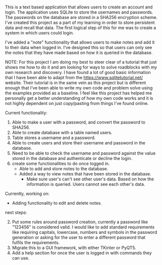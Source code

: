 This is a text based application that allows users to create an account and login. The application uses SQLite to store
the usernames and passwords. The passwords on the database are stored in a SHA256 encryption scheme. I've created this 
project as a part of my learning in order to store persistent data and recall that data. The first logical step of this
for me was to create a system in which users could login. 

I've added a "note" functionality that allows users to make notes and add it to their data when logged in. I've designed
this so that users can only see the notes that they have made based on how it is queried in the database. 


NOTE:
For this project I am doing my best to steer clear of a tutorial that just shows me how to do it and am looking for ways 
to solve roadblocks with my own research and discovery. I have found a lot of good basic information that I have been 
able to adapt from the https://www.sqlitetutorial.net/ website. Their tutorial is in the same vein as this project but 
is different enough that I've been able to write my own code and problem solve using the examples provided as a 
baseline. I feel like this project has helped me personally get a better understanding of how my own code works and it
is not highly dependent on just copy/pasting from things I've found online. 


Current functionality:
1. Able to make a user with a password, and convert the password to SHA256.
2. Able to create database with a table named users.
3. Table stores a username and a password.
4. Able to create users and store their username and password in the database. 
5. Need to be able to check the username and password against the value stored in the database and authenticate or
decline the login. 
6. create some functionalities to do once logged in.
   - Able to add and store notes to the database.
   - Added a way to view notes that have been stored in the database.
     - Make sure user's can't see other user's data. Based on how the information is queried. Users cannot see each 
     other's data. 

Currently, working on:
- Adding functionality to edit and delete notes.  

next steps:

2. Put some rules around password creation, currently a password like "123456" is considered valid. I would like to add
standard requirements like requiring capitals, lowercase, numbers and symbols in the password generation or asking for
the user to enter a different password that fulfils the requirements. 
3. Migrate this to a GUI framework, with either TKinter or PyQT5. 
4. Add a help section for once the user is logged in with commands they can use. 
